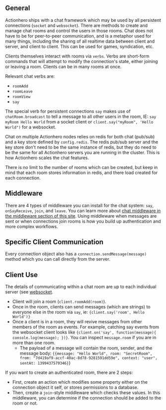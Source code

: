 ## General

Actionhero ships with a chat framework which may be used by all persistent connections (`socket` and `websocket`). There are methods to create and manage chat rooms and control the users in those rooms. Chat does not have to be for peer-to-peer communication, and is a metaphor used for many things, including the sharing of all realtime data between client and server, and client to client. This can be used for games, syndication, etc.

Clients themselves interact with rooms via `verbs`. Verbs are short-form commands that will attempt to modify the connection's state, either joining or leaving a room. Clients can be in many rooms at once.

Relevant chat verbs are:

- `roomAdd`
- `roomLeave`
- `roomView`
- `say`

The special verb for persistent connections `say` makes use of `chatRoom.broadcast` to tell a message to all other users in the room, IE: `say myRoom Hello World` from a socket client or `client.say("myRoom", 'Hello World")` for a websocket.

Chat on multiple Actionhero nodes relies on redis for both chat (pub/sub) and a key store defined by `config.redis`. The redis pub/sub server and the key store don't need to be the same instance of redis, but they do need to be the same for all Actionhero servers you are running in the cluster. This is how Actionhero scales the chat features.

There is no limit to the number of rooms which can be created, but keep in mind that each room stores information in redis, and there load created for each connection.

## Middleware

There are 4 types of middleware you can install for the chat system: `say`, `onSayReceive`, `join`, and `leave`. You can learn more about [chat middleware in the middleware section of this site](tutorials/middleware). Using middleware when messages are sent or when connections join rooms is how you build up authentication and more complex workflows.

## Specific Client Communication

Every connection object also has a `connection.sendMessage(message)` method which you can call directly from the server.

## Client Use

The details of communicating within a chat room are up to each individual server (see [websocket](tutorials/websocket-server).

- Client will join a room (`client.roomAdd(room)`).
- Once in the room, clients can send messages (which are strings) to everyone else in the room via `say`, ie: `{client.say('room', Hello World')}`
- Once a client is in a room, they will revive messages from other members of the room as events. For example, catching say events from the websocket client looks like `{client.on('say', function(message){ console.log(message); })}`. You can inspect `message.room` if you are in more than one room.
  - The payload of a message will contain the room, sender, and the message body: `{{message: "Hello World", room: "SecretRoom", from: "7d419af9-accf-40ac-8d78-9281591dd59e", context: "user", sentAt: 1399437579346}`}

If you want to create an authenticated room, there are 2 steps:

- First, create an action which modifies some property either on the connection object it self, or stores permissions to a database.
- Then, create a `join`-style middleware which checks these values. In this middleware, you can determine if the connection should be added to the room or not.
